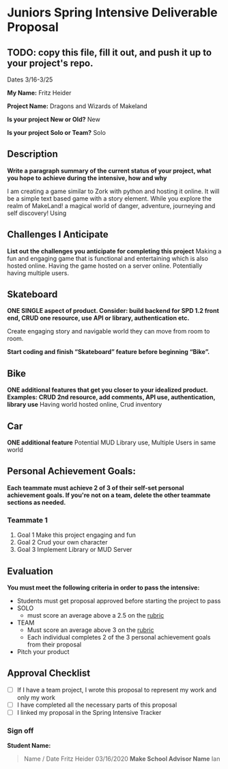 # Juniors Spring Intensive Deliverable Proposal

## TODO: copy this file, fill it out, and push it up to your project's repo.

Dates 3/16-3/25

**My Name:** 
Fritz Heider

**Project Name:** 
Dragons and Wizards of Makeland


**Is your project New or Old?**
New


**Is your project Solo or Team?**
Solo


## Description

**Write a paragraph summary of the current status of your project, what you hope to achieve during the intensive, how and why**

I am creating a game similar to Zork with python and hosting it online. It will be a simple text based game with a story element. While you explore the realm of MakeLand! a magical world of danger, adventure, journeying and self discovery! Using 

## Challenges I Anticipate

**List out the challenges you anticipate for completing this project**
Making a fun and engaging game that is functional and entertaining which is also hosted online. Having the game hosted on a server online. Potentially having multiple users.

## Skateboard

**ONE SINGLE aspect of product. Consider: build backend for SPD 1.2 front end, CRUD one resource, use API or library, authentication etc.**

Create engaging story and navigable world they can move  from room to room.

**Start coding and finish “Skateboard” feature before beginning “Bike”.** 

## Bike
**ONE additional features that get you closer to your idealized product. Examples: CRUD 2nd resource, add comments, API use, authentication, library use**
Having world hosted online, Crud inventory

## Car
**ONE additional feature** 
Potential MUD Library use, Multiple Users in same world


## Personal Achievement Goals:

**Each teammate must achieve 2 of 3 of their self-set personal achievement goals. If you're not on a team, delete the other teammate sections as needed.**

### Teammate 1

1. Goal 1 Make this project engaging and fun
1. Goal 2 Crud your own character
1. Goal 3 Implement Library or MUD Server



## Evaluation

**You must meet the following criteria in order to pass the intensive:**

- Students must get proposal approved before starting the project to pass
- SOLO 
    - must score an average above a 2.5 on the [rubric]
- TEAM 
    - Must score an average above 3 on the [rubric]
    - Each individual completes 2 of the 3 personal achievement goals from their proposal
- Pitch your product

[rubric]:https://docs.google.com/document/d/1IOQDmohLBEBT-hyr-2vgw1mbZUNsq3fHxVfH0oRmVt0/edit


## Approval Checklist
- [ ] If I have a team project, I wrote this proposal to represent my work and only my work
- [ ] I have completed all the necessary parts of this proposal
- [ ] I linked my proposal in the Spring Intensive Tracker

### Sign off

**Student Name:**                
> Name / Date
Fritz Heider 03/16/2020
**Make School Advisor Name**
> Ian
